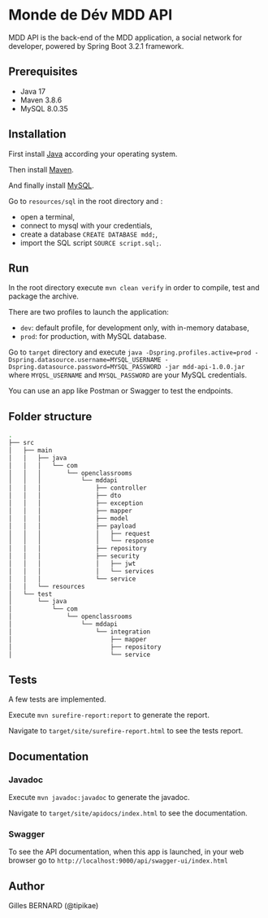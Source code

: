 # Monde de Dév MDD API
MDD API is the back-end of the MDD application, a social network for developer, powered by Spring Boot 3.2.1 framework.

## Prerequisites
- Java 17
- Maven 3.8.6
- MySQL 8.0.35

## Installation
First install [Java](https://www.oracle.com/fr/java/technologies/downloads/#java17) according your operating system.

Then install [Maven](https://maven.apache.org/install.html).

And finally install [MySQL](https://dev.mysql.com/doc/mysql-installation-excerpt/8.0/en/).

Go to `resources/sql` in the root directory and :
* open a terminal,
* connect to mysql with your credentials,
* create a database `CREATE DATABASE mdd;`,
* import the SQL script `SOURCE script.sql;`.

## Run
In the root directory execute `mvn clean verify` in order to compile, test and package the archive.

There are two profiles to launch the application:
- `dev`: default profile, for development only, with in-memory database,
- `prod`: for production, with MySQL database.

Go to `target` directory and execute `java -Dspring.profiles.active=prod -Dspring.datasource.username=MYSQL_USERNAME -Dspring.datasource.password=MYSQL_PASSWORD -jar mdd-api-1.0.0.jar` where `MYQSL_USERNAME` and `MYSQL_PASSWORD` are your MySQL credentials.

You can use an app like Postman or Swagger to test the endpoints.

## Folder structure
```bash
.
├── src
│   ├── main
│   │   ├── java
│   │   │   └── com
│   │   │       └── openclassrooms
│   │   │           └── mddapi
│   │   │               ├── controller
│   │   │               ├── dto
│   │   │               ├── exception
│   │   │               ├── mapper
│   │   │               ├── model
│   │   │               ├── payload
│   │   │               │   ├── request
│   │   │               │   └── response
│   │   │               ├── repository
│   │   │               ├── security
│   │   │               │   ├── jwt
│   │   │               │   └── services
│   │   │               └── service
│   │   └── resources
│   └── test
│       └── java
│           └── com
│               └── openclassrooms
│                   └── mddapi
│                       └── integration
│                           ├── mapper
│                           ├── repository
│                           └── service
```

## Tests
A few tests are implemented.

Execute `mvn surefire-report:report` to generate the report.

Navigate to `target/site/surefire-report.html` to see the tests report.

## Documentation
### Javadoc
Execute `mvn javadoc:javadoc` to generate the javadoc.

Navigate to `target/site/apidocs/index.html` to see the documentation.

### Swagger
To see the API documentation, when this app is launched, in your web browser go to `http://localhost:9000/api/swagger-ui/index.html`

## Author
Gilles BERNARD (@tipikae)